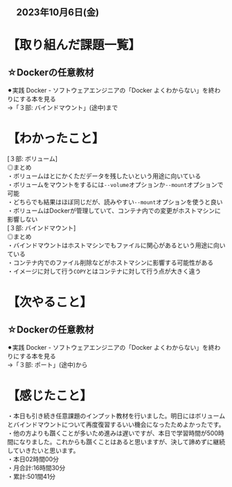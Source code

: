 ## 　2023年10月6日(金)
# 【取り組んだ課題一覧】
## ☆Dockerの任意教材
⚫︎実践 Docker - ソフトウェアエンジニアの「Docker よくわからない」を終わりにする本を見る<br>
→「３部: バインドマウント」(途中)まで<br>
# 【わかったこと】
[３部: ボリューム]<br>
◎まとめ<br>
・ボリュームはとにかくただデータを残したいという用途に向いている<br>
・ボリュームをマウントをするには`--volume`オプションか`--mount`オプションで可能<br>
・どちらでも結果はほぼ同じだが、読みやすい`--mount`オプションを使うと良い<br>
・ボリュームはDockerが管理していて、コンテナ内での変更がホストマシンに影響しない<br>
[３部: バインドマウント]<br>
◎まとめ<br>
・バインドマウントはホストマシンでもファイルに関心があるという用途に向いている<br>
・コンテナ内でのファイル削除などがホストマシンに影響する可能性がある<br>
・イメージに対して行う`COPY`とはコンテナに対して行う点が大きく違う<br>
# 【次やること】
## ☆Dockerの任意教材
⚫︎実践 Docker - ソフトウェアエンジニアの「Docker よくわからない」を終わりにする本を見る<br>
→「３部: ポート」(途中)から<br>
# 【感じたこと】
・本日も引き続き任意課題のインプット教材を行いました。明日にはボリュームとバインドマウントについて再度復習するいい機会になったためよかったです。<br>
・他の方よりも躓くことが多いため進みは遅いですが、本日で学習時間が500時間になりました。これからも躓くことはあると思いますが、決して諦めずに継続していきたいと思います。<br>
・本日02時間00分<br>
・月合計:16時間30分<br>
・累計:501間41分<br>

